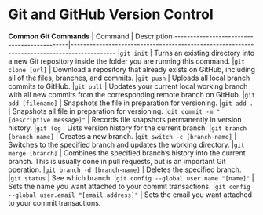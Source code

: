 # Git and GitHub Version Control

**Common Git Commands**
| Command                                   | Description
--------------------------------------------|--------------------------------------------------------------------------------------------
|`git init` | Turns an existing directory into a new Git repository inside the folder you are running this command.
|`git clone [url]` | Download a repository that already exists on GitHub, including all of the files, branches, and commits.
|`git push` | Uploads all local branch commits to GitHub.
|`git pull` | Updates your current local working branch with all new commits from the corresponding remote branch on GitHub.
|`git add [filename]` | Snapshots the file in preparation for versioning.
|`git add .` | Snapshots all file in preparation for versioning.
|`git commit -m "[descriptive message]"` | Records file snapshots permanently in version history.
|`git log` | Lists version history for the current branch.
|`git branch [branch-name]` | Creates a new branch.
|`git switch -c [branch-name]` | Switches to the specified branch and updates the working directory.
|`git merge [branch]` | Combines the specified branch’s history into the current branch. This is usually done in pull requests, but is an important Git operation.
|`git branch -d [branch-name]` | Deletes the specified branch.
|`git status` | See which branch.
|`git config --global user.name "[name]"` | Sets the name you want attached to your commit transactions.
|`git config --global user.email "[email address]"` | Sets the email you want attached to your commit transactions.


